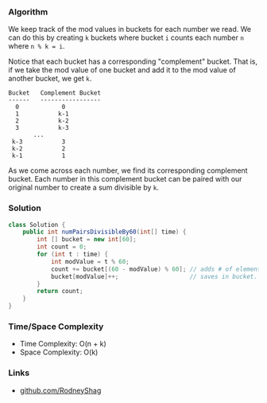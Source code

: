 ### Algorithm

We keep track of the mod values in buckets for each number we read. We can do this
by creating `k` buckets where bucket `i` counts each number `n` where `n % k = i`.

Notice that each bucket has a corresponding "complement" bucket. That is, if we take
the mod value of one bucket and add it to the mod value of another bucket, we get `k`.

```
Bucket   Complement Bucket
------   -----------------
  0            0
  1           k-1
  2           k-2
  3           k-3
       ...
 k-3           3
 k-2           2
 k-1           1
```

As we come across each number, we find its corresponding complement bucket. Each number in
this complement bucket can be paired with our original number to create a sum divisible by `k`.

### Solution

```java
class Solution {
    public int numPairsDivisibleBy60(int[] time) {
        int [] bucket = new int[60];
        int count = 0;
        for (int t : time) {
            int modValue = t % 60;
            count += bucket[(60 - modValue) % 60]; // adds # of elements in complement bucket.
            bucket[modValue]++;                    // saves in bucket.
        }
        return count;
    }
}
```

### Time/Space Complexity

- Time Complexity: O(n + k)
- Space Complexity: O(k)

### Links

- [github.com/RodneyShag](https://github.com/RodneyShag)
